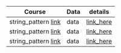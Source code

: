 |Course|Data|details|
|-|-|-|
| string_pattern [link]()| data| [link_here]() |
| string_pattern [link]()| data| [link_here]() |
| string_pattern [link]()| data| [link_here]() |
